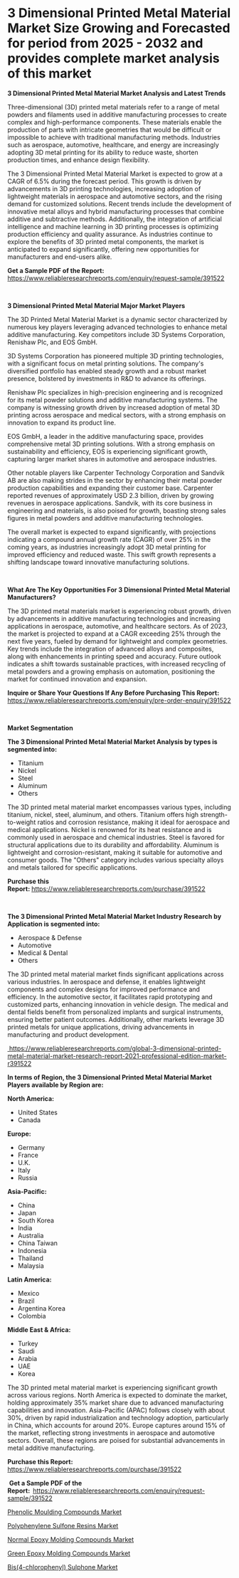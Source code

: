 <p><h1>3 Dimensional Printed Metal Material Market Size Growing and Forecasted for period from 2025 - 2032 and provides complete market analysis of this market</h1></p><p><strong>3 Dimensional Printed Metal Material Market Analysis and Latest Trends</strong></p>
<p><p>Three-dimensional (3D) printed metal materials refer to a range of metal powders and filaments used in additive manufacturing processes to create complex and high-performance components. These materials enable the production of parts with intricate geometries that would be difficult or impossible to achieve with traditional manufacturing methods. Industries such as aerospace, automotive, healthcare, and energy are increasingly adopting 3D metal printing for its ability to reduce waste, shorten production times, and enhance design flexibility.</p><p>The 3 Dimensional Printed Metal Material Market is expected to grow at a CAGR of 6.5% during the forecast period. This growth is driven by advancements in 3D printing technologies, increasing adoption of lightweight materials in aerospace and automotive sectors, and the rising demand for customized solutions. Recent trends include the development of innovative metal alloys and hybrid manufacturing processes that combine additive and subtractive methods. Additionally, the integration of artificial intelligence and machine learning in 3D printing processes is optimizing production efficiency and quality assurance. As industries continue to explore the benefits of 3D printed metal components, the market is anticipated to expand significantly, offering new opportunities for manufacturers and end-users alike.</p></p>
<p><strong>Get a Sample PDF of the Report:&nbsp;</strong> <a href="https://www.reliableresearchreports.com/enquiry/request-sample/391522?utm_campaign=33&utm_medium=2&utm_source=Github&utm_content=ia&utm_term=16012025&utm_id=3-dimensional-printed-metal-material">https://www.reliableresearchreports.com/enquiry/request-sample/391522</a></p>
<p>&nbsp;</p>
<p><strong>3 Dimensional Printed Metal Material Major Market Players</strong></p>
<p><p>The 3D Printed Metal Material Market is a dynamic sector characterized by numerous key players leveraging advanced technologies to enhance metal additive manufacturing. Key competitors include 3D Systems Corporation, Renishaw Plc, and EOS GmbH. </p><p>3D Systems Corporation has pioneered multiple 3D printing technologies, with a significant focus on metal printing solutions. The company's diversified portfolio has enabled steady growth and a robust market presence, bolstered by investments in R&D to advance its offerings.</p><p>Renishaw Plc specializes in high-precision engineering and is recognized for its metal powder solutions and additive manufacturing systems. The company is witnessing growth driven by increased adoption of metal 3D printing across aerospace and medical sectors, with a strong emphasis on innovation to expand its product line.</p><p>EOS GmbH, a leader in the additive manufacturing space, provides comprehensive metal 3D printing solutions. With a strong emphasis on sustainability and efficiency, EOS is experiencing significant growth, capturing larger market shares in automotive and aerospace industries.</p><p>Other notable players like Carpenter Technology Corporation and Sandvik AB are also making strides in the sector by enhancing their metal powder production capabilities and expanding their customer base. Carpenter reported revenues of approximately USD 2.3 billion, driven by growing revenues in aerospace applications. Sandvik, with its core business in engineering and materials, is also poised for growth, boasting strong sales figures in metal powders and additive manufacturing technologies.</p><p>The overall market is expected to expand significantly, with projections indicating a compound annual growth rate (CAGR) of over 25% in the coming years, as industries increasingly adopt 3D metal printing for improved efficiency and reduced waste. This swift growth represents a shifting landscape toward innovative manufacturing solutions.</p></p>
<p>&nbsp;</p>
<p><strong>What Are The Key Opportunities For 3 Dimensional Printed Metal Material Manufacturers?</strong></p>
<p><p>The 3D printed metal materials market is experiencing robust growth, driven by advancements in additive manufacturing technologies and increasing applications in aerospace, automotive, and healthcare sectors. As of 2023, the market is projected to expand at a CAGR exceeding 25% through the next five years, fueled by demand for lightweight and complex geometries. Key trends include the integration of advanced alloys and composites, along with enhancements in printing speed and accuracy. Future outlook indicates a shift towards sustainable practices, with increased recycling of metal powders and a growing emphasis on automation, positioning the market for continued innovation and expansion.</p></p>
<p><strong>Inquire or Share Your Questions If Any Before Purchasing This Report:</strong> <a href="https://www.reliableresearchreports.com/enquiry/pre-order-enquiry/391522?utm_campaign=33&utm_medium=2&utm_source=Github&utm_content=ia&utm_term=16012025&utm_id=3-dimensional-printed-metal-material">https://www.reliableresearchreports.com/enquiry/pre-order-enquiry/391522</a></p>
<p>&nbsp;</p>
<p><strong>Market Segmentation</strong></p>
<p><strong>The 3 Dimensional Printed Metal Material Market Analysis by types is segmented into:</strong></p>
<p><ul><li>Titanium</li><li>Nickel</li><li>Steel</li><li>Aluminum</li><li>Others</li></ul></p>
<p><p>The 3D printed metal material market encompasses various types, including titanium, nickel, steel, aluminum, and others. Titanium offers high strength-to-weight ratios and corrosion resistance, making it ideal for aerospace and medical applications. Nickel is renowned for its heat resistance and is commonly used in aerospace and chemical industries. Steel is favored for structural applications due to its durability and affordability. Aluminum is lightweight and corrosion-resistant, making it suitable for automotive and consumer goods. The "Others" category includes various specialty alloys and metals tailored for specific applications.</p></p>
<p><strong>Purchase this Report:&nbsp;</strong><a href="https://www.reliableresearchreports.com/purchase/391522?utm_campaign=33&utm_medium=2&utm_source=Github&utm_content=ia&utm_term=16012025&utm_id=3-dimensional-printed-metal-material">https://www.reliableresearchreports.com/purchase/391522</a></p>
<p>&nbsp;</p>
<p><strong>The 3 Dimensional Printed Metal Material Market Industry Research by Application is segmented into:</strong></p>
<p><ul><li>Aerospace & Defense</li><li>Automotive</li><li>Medical & Dental</li><li>Others</li></ul></p>
<p><p>The 3D printed metal material market finds significant applications across various industries. In aerospace and defense, it enables lightweight components and complex designs for improved performance and efficiency. In the automotive sector, it facilitates rapid prototyping and customized parts, enhancing innovation in vehicle design. The medical and dental fields benefit from personalized implants and surgical instruments, ensuring better patient outcomes. Additionally, other markets leverage 3D printed metals for unique applications, driving advancements in manufacturing and product development.</p></p>
<p><a href="https://www.reliableresearchreports.com/global-3-dimensional-printed-metal-material-market-research-report-2021-professional-edition-market-r391522?utm_campaign=33&utm_medium=2&utm_source=Github&utm_content=ia&utm_term=16012025&utm_id=3-dimensional-printed-metal-material">&nbsp;https://www.reliableresearchreports.com/global-3-dimensional-printed-metal-material-market-research-report-2021-professional-edition-market-r391522</a></p>
<p><strong>In terms of Region, the 3 Dimensional Printed Metal Material Market Players available by Region are:</strong></p>
<p>
    <p> <strong> North America: </strong>
        <ul>
            <li>United States</li>
            <li>Canada</li>
        </ul>
        </p> 
    <p> <strong> Europe: </strong>
        <ul>
            <li>Germany</li>
            <li>France</li>
            <li>U.K.</li>
            <li>Italy</li>
            <li>Russia</li>
        </ul>
        </p> 
    <p> <strong> Asia-Pacific: </strong>
        <ul>
            <li>China</li>
            <li>Japan</li>
            <li>South Korea</li>
            <li>India</li>
            <li>Australia</li>
            <li>China Taiwan</li>
            <li>Indonesia</li>
            <li>Thailand</li>
            <li>Malaysia</li>
        </ul>
        </p> 
    <p> <strong> Latin America: </strong>
        <ul>
            <li>Mexico</li>
            <li>Brazil</li>
            <li>Argentina Korea</li>
            <li>Colombia</li>
        </ul>
        </p> 
    <p> <strong> Middle East & Africa: </strong>
        <ul>
            <li>Turkey</li>
            <li>Saudi</li>
            <li>Arabia</li>
            <li>UAE</li>
            <li>Korea</li>
        </ul>
    </p>
    </p>
<p><p>The 3D printed metal material market is experiencing significant growth across various regions. North America is expected to dominate the market, holding approximately 35% market share due to advanced manufacturing capabilities and innovation. Asia-Pacific (APAC) follows closely with about 30%, driven by rapid industrialization and technology adoption, particularly in China, which accounts for around 20%. Europe captures around 15% of the market, reflecting strong investments in aerospace and automotive sectors. Overall, these regions are poised for substantial advancements in metal additive manufacturing.</p></p>
<p><strong>Purchase this Report: </strong><a href="https://www.reliableresearchreports.com/purchase/391522?utm_campaign=33&utm_medium=2&utm_source=Github&utm_content=ia&utm_term=16012025&utm_id=3-dimensional-printed-metal-material">https://www.reliableresearchreports.com/purchase/391522</a></p>
<p>&nbsp;<strong>Get a Sample PDF of the Report:&nbsp;&nbsp;</strong><a href="https://www.reliableresearchreports.com/enquiry/request-sample/391522?utm_campaign=33&utm_medium=2&utm_source=Github&utm_content=ia&utm_term=16012025&utm_id=3-dimensional-printed-metal-material">https://www.reliableresearchreports.com/enquiry/request-sample/391522</a></p>
<p><strong></strong></p>
<p><p><a href="https://github.com/rodinayygacklezi/Market-Research-Report-List-1/blob/main/phenolic-moulding-compounds-market.md?utm_campaign=33&utm_medium=2&utm_source=Github&utm_content=ia&utm_term=16012025&utm_id=3-dimensional-printed-metal-material">Phenolic Moulding Compounds Market</a></p><p><a href="https://github.com/XavierTyler76/Market-Research-Report-List-1/blob/main/polyphenylene-sulfone-resins-market.md?utm_campaign=33&utm_medium=2&utm_source=Github&utm_content=ia&utm_term=16012025&utm_id=3-dimensional-printed-metal-material">Polyphenylene Sulfone Resins Market</a></p><p><a href="https://github.com/flnordan65e0/Market-Research-Report-List-1/blob/main/normal-epoxy-molding-compounds-market.md?utm_campaign=33&utm_medium=2&utm_source=Github&utm_content=ia&utm_term=16012025&utm_id=3-dimensional-printed-metal-material">Normal Epoxy Molding Compounds Market</a></p><p><a href="https://github.com/lindaopodray/Market-Research-Report-List-1/blob/main/green-epoxy-molding-compounds-market.md?utm_campaign=33&utm_medium=2&utm_source=Github&utm_content=ia&utm_term=16012025&utm_id=3-dimensional-printed-metal-material">Green Epoxy Molding Compounds Market</a></p><p><a href="https://github.com/OlenFleming68/Market-Research-Report-List-1/blob/main/bis4-chlorophenyl-sulphone-market.md?utm_campaign=33&utm_medium=2&utm_source=Github&utm_content=ia&utm_term=16012025&utm_id=3-dimensional-printed-metal-material">Bis(4-chlorophenyl) Sulphone Market</a></p></p>